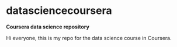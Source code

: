 # datasciencecoursera

**Coursera data science repository**

Hi everyone, this is my repo for the data science course in Coursera.
